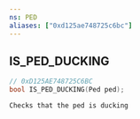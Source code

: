 ```yaml
---
ns: PED
aliases: ["0xd125ae748725c6bc"]
---
```

## IS_PED_DUCKING

```c
// 0xD125AE748725C6BC
bool IS_PED_DUCKING(Ped ped);
```

```
Checks that the ped is ducking
```
